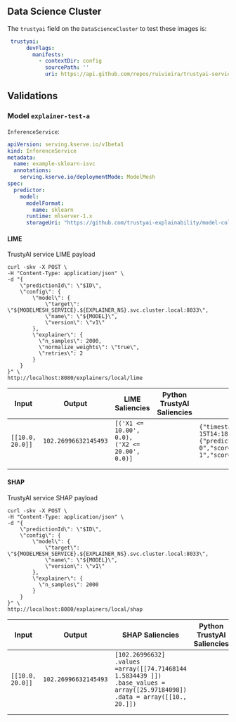 ## Data Science Cluster

The `trustyai` field on the `DataScienceCluster` to test these images is:

```yaml
 trustyai:
      devFlags:
        manifests:
          - contextDir: config
            sourcePath: ''
            uri: https://api.github.com/repos/ruivieira/trustyai-service-operator/tarball/test/explainers
```

## Validations

### Model `explainer-test-a`

`InferenceService`:

```yaml
apiVersion: serving.kserve.io/v1beta1
kind: InferenceService
metadata:
  name: example-sklearn-isvc
  annotations:
    serving.kserve.io/deploymentMode: ModelMesh
spec:
  predictor:
    model:
      modelFormat:
        name: sklearn
      runtime: mlserver-1.x
      storageUri: "https://github.com/trustyai-explainability/model-collection/raw/main/explainer-test-a/model.joblib"
```

#### LIME

TrustyAI service LIME payload

```shell
curl -skv -X POST \
-H "Content-Type: application/json" \
-d "{
    \"predictionId\": \"$ID\",
    \"config\": {
        \"model\": {
            \"target\": \"${MODELMESH_SERVICE}.${EXPLAINER_NS}.svc.cluster.local:8033\",
            \"name\": \"${MODEL}\",
            \"version\": \"v1\"
        },
        \"explainer\": {
          \"n_samples\": 2000,
          \"normalize_weights\": \"true\",
          \"retries\": 2
        }
    }
}" \
http://localhost:8080/explainers/local/lime
```

| Input            | Output               | LIME Saliencies                                | Python TrustyAI Saliencies | Service Saliencies                                                                                                                                                                                                 |
|------------------|----------------------|------------------------------------------------|----------------------------|--------------------------------------------------------------------------------------------------------------------------------------------------------------------------------------------------------------------|
| `[[10.0, 20.0]]` | `102.26996632145493` | `[('X1 <= 10.00', 0.0), ('X2 <= 20.00', 0.0)]` |                            | `{"timestamp":"2024-07-15T14:18:55.150+00:00","type":"explanation","saliencies":{"predict-0":[{"name":"inputs-0","score":0.0,"confidence":0.0},{"name":"inputs-1","score":0.6144254953400248,"confidence":0.0}]}}` |
|                  |                      |                                                |                            |                                                                                                                                                                                                                    |
|                  |                      |                                                |                            |                                                                                                                                                                                                                    |
#### SHAP

TrustyAI service SHAP payload

```shell
curl -skv -X POST \
-H "Content-Type: application/json" \
-d "{
    \"predictionId\": \"$ID\",
    \"config\": {
        \"model\": {
            \"target\": \"${MODELMESH_SERVICE}.${EXPLAINER_NS}.svc.cluster.local:8033\",
            \"name\": \"${MODEL}\",
            \"version\": \"v1\"
        },
        \"explainer\": {
          \"n_samples\": 2000
        }
    }
}" \
http://localhost:8080/explainers/local/shap
```

| Input            | Output               | SHAP Saliencies                                                                                                               | Python TrustyAI Saliencies | Service Saliencies                                                                                                                                                                                                 |
|------------------|----------------------|-------------------------------------------------------------------------------------------------------------------------------|----------------------------|--------------------------------------------------------------------------------------------------------------------------------------------------------------------------------------------------------------------|
| `[[10.0, 20.0]]` | `102.26996632145493` | `[102.26996632] .values =array([[74.71468144   1.5834439 ]]) .base_values = array([25.97184098]) .data = array([[10., 20.]])` |                            | `{"timestamp":"2024-07-15T14:20:55.532+00:00","type":"explanation","saliencies":{"predict-0":[{"name":"inputs-0","score":0.0,"confidence":0.0},{"name":"inputs-1","score":-0.09804606165315022,"confidence":0.0},{"name":"Background","score":102.26996632145493,"confidence":0.0}]}}` |
|                  |                      |                                                                                                                               |                            |                                                                                                                                                                                                                    |
|                  |                      |                                                                                                                               |                            |                                                                                                                                                                                                                    |

